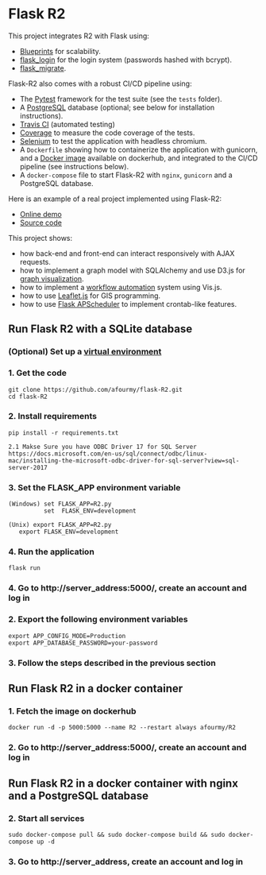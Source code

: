 # Flask R2

This project integrates R2 with Flask using:
- [Blueprints](http://flask.pocoo.org/docs/0.12/blueprints/) for scalability.
- [flask_login](https://flask-login.readthedocs.io/en/latest/) for the login system (passwords hashed with bcrypt).
- [flask_migrate](https://flask-migrate.readthedocs.io/en/latest/).

Flask-R2 also comes with a robust CI/CD pipeline using:
- The [Pytest](https://docs.pytest.org/en/latest/) framework for the test suite (see the `tests` folder).
- A [PostgreSQL](https://www.postgresql.org/) database (optional; see below for installation instructions).
- [Travis CI](https://travis-ci.org/afourmy/flask-R2) (automated testing)
- [Coverage](https://coveralls.io/github/afourmy/flask-R2) to measure the code coverage of the tests.
- [Selenium](https://www.seleniumhq.org/) to test the application with headless chromium.
- A `Dockerfile` showing how to containerize the application with gunicorn, and a [Docker image](https://hub.docker.com/r/afourmy/flask-R2/) available on dockerhub, and integrated to the CI/CD pipeline (see instructions below).
- A `docker-compose` file to start Flask-R2 with `nginx`, `gunicorn` and a PostgreSQL database.

Here is an example of a real project implemented using Flask-R2:
- [Online demo](http://afourmy.pythonanywhere.com/)
- [Source code](https://github.com/afourmy/eNMS)

This project shows:
- how back-end and front-end can interact responsively with AJAX requests.
- how to implement a graph model with SQLAlchemy and use D3.js for [graph visualization](http://afourmy.pythonanywhere.com/views/logical_view).
- how to implement a [workflow automation](http://afourmy.pythonanywhere.com/workflows/manage_BGP-configuration-workflow) system using Vis.js.
- how to use [Leaflet.js](http://afourmy.pythonanywhere.com/views/geographical_view) for GIS programming.
- how to use [Flask APScheduler](https://github.com/viniciuschiele/flask-apscheduler) to implement crontab-like features.

## Run Flask R2 with a SQLite database

### (Optional) Set up a [virtual environment](https://docs.python.org/3/library/venv.html)

### 1. Get the code
    git clone https://github.com/afourmy/flask-R2.git
    cd flask-R2

### 2. Install requirements
    pip install -r requirements.txt
    
    2.1 Makse Sure you have ODBC Driver 17 for SQL Server 
    https://docs.microsoft.com/en-us/sql/connect/odbc/linux-mac/installing-the-microsoft-odbc-driver-for-sql-server?view=sql-server-2017

### 3. Set the FLASK_APP environment variable
    (Windows) set FLASK_APP=R2.py
              set  FLASK_ENV=development

    (Unix) export FLASK_APP=R2.py
	   export FLASK_ENV=development
### 4. Run the application
    flask run

### 4. Go to http://server_address:5000/, create an account and log in

### 2. Export the following environment variables
    export APP_CONFIG_MODE=Production
    export APP_DATABASE_PASSWORD=your-password

### 3. Follow the steps described in the previous section

## Run Flask R2 in a docker container

### 1. Fetch the image on dockerhub
    docker run -d -p 5000:5000 --name R2 --restart always afourmy/R2

### 2. Go to http://server_address:5000/, create an account and log in

## Run Flask R2 in a docker container with nginx and a PostgreSQL database

### 2. Start all services
    sudo docker-compose pull && sudo docker-compose build && sudo docker-compose up -d

### 3. Go to http://server_address, create an account and log in
